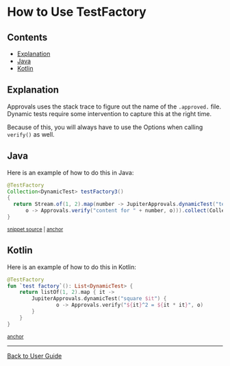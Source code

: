<a id="top"></a>

# How to Use TestFactory

<!-- toc -->
## Contents

  * [Explanation](#explanation)
  * [Java](#java)
  * [Kotlin](#kotlin)<!-- endToc -->

## Explanation
Approvals uses the stack trace to figure out the name of the `.approved.` file.
Dynamic tests require some intervention to capture this at the right time.

Because of this, you will always have to use the Options when calling `verify()` as well.

## Java
Here is an example of how to do this in Java:

<!-- snippet: java_dynamic_test -->
<a id='snippet-java_dynamic_test'></a>
```java
@TestFactory
Collection<DynamicTest> testFactory3()
{
  return Stream.of(1, 2).map(number -> JupiterApprovals.dynamicTest("test " + number,
      o -> Approvals.verify("content for " + number, o))).collect(Collectors.toList());
}
```
<sup><a href='/approvaltests/src/test/java/org/approvaltests/namer/JUnit5StackTraceNamerTest.java#L128-L135' title='Snippet source file'>snippet source</a> | <a href='#snippet-java_dynamic_test' title='Start of snippet'>anchor</a></sup>
<!-- endSnippet -->

## Kotlin
Here is an example of how to do this in Kotlin:

<!-- snippet: kotlin_dynamic_test -->
<a id='snippet-kotlin_dynamic_test'></a>
```kt
@TestFactory
fun `test factory`(): List<DynamicTest> {
    return listOf(1, 2).map { it ->
        JupiterApprovals.dynamicTest("square $it") {
                o -> Approvals.verify("${it}^2 = ${it * it}", o)
        }
    }
}
```
<sup><a href='#snippet-kotlin_dynamic_test' title='Start of snippet'>anchor</a></sup>
<!-- endSnippet -->

---

[Back to User Guide](/doc/README.md#top)
